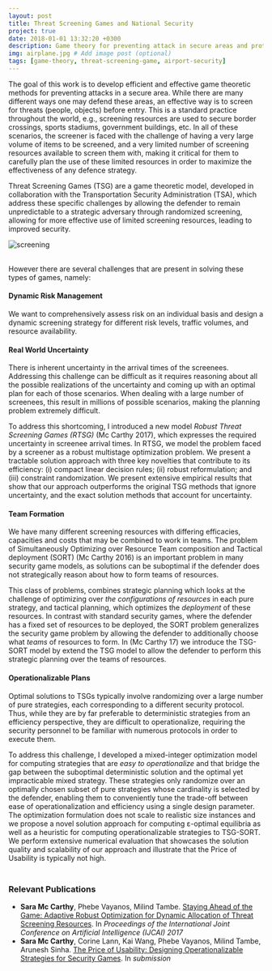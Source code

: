 ```yaml
---
layout: post
title: Threat Screening Games and National Security
project: true
date: 2018-01-01 13:32:20 +0300
description: Game theory for preventing attack in secure areas and protecting critical infrastructure. # Add post description (optional)
img: airplane.jpg # Add image post (optional)
tags: [game-theory, threat-screening-game, airport-security]
---
```


The goal of this work is to develop efficient and effective game theoretic methods for preventing attacks in a secure area. While there are many different ways one may defend these areas, an effective way is to screen for threats (people, objects) before entry. This is a standard practice throughout the world, e.g., screening resources are used to secure border crossings, sports stadiums, government buildings, etc. In all of these scenarios, the screener is faced with the challenge of having a very large volume of items to be screened, and a very limited number of screening resources available to screen them with, making it critical for them to carefully plan the use of these limited resources in order to maximize the effectiveness of any defence strategy.

Threat Screening Games (TSG) are a game theoretic model, developed in collaboration with the Transportation Security Administration (TSA), which address these specific challenges by allowing the defender to remain unpredictable to a strategic adversary through randomized screening, allowing for more effective use of limited screening resources, leading to improved security. 

![screening]({{site.baseurl}}/assets/img/security.png)
<br><br>

However there are several challenges that are present in solving these types of games, namely:<br>

<h4> Dynamic Risk Management </h4>  
We want to comprehensively assess risk on an individual basis and design a dynamic screening strategy for different risk levels, traffic volumes, and resource availability.

<h4> Real World Uncertainty </h4>    
There is inherent uncertainty in the arrival times of the screenees. Addressing this challenge can be difficult as it requires reasoning about all the possible realizations of the uncertainty and coming up with an optimal plan for each of those scenarios. When dealing with a large number of screenees, this result in millions of possible scenarios, making the planning problem extremely difficult.

To address this shortcoming, I introduced a new model <i>Robust Threat Screening Games (RTSG)</i> (Mc Carthy 2017), which expresses the required uncertainty in screenee arrival times. In RTSG, we model the problem faced by a screener as a robust multistage optimization problem. We present a tractable solution approach with three key novelties that contribute to its efficiency: (i) compact linear decision rules; (ii) robust reformulation; and (iii) constraint randomization. We present extensive empirical results that show that our approach outperforms the original TSG methods that ignore uncertainty, and the exact solution methods that account for uncertainty.

<h4> Team Formation </h4>  
We have many different screening resources with differing efficacies, capacities and costs that may be combined to work in teams. The problem of Simultaneously Optimizing over Resource Team composition and Tactical deployment (SORT) (Mc Carthy 2016) is an important problem in many security game models, as solutions can be suboptimal if the defender does not strategically reason about how to form teams of resources. 

This class of problems, combines strategic planning which looks at the challenge of optimizing over <i>the configurations of resources</i> in each pure strategy, and tactical planning, which optimizes the <i>deployment</i> of these resources. In contrast with standard security games, where the defender has a fixed set of resources to be deployed, the SORT problem generalizes the security game problem by allowing the defender to additionally choose what <i>teams</i> of resources to form. In (Mc Carthy 17) we introduce the TSG-SORT model by extend the TSG model to allow the defender to perform this strategic planning over the teams of resources.

<h4> Operationalizable Plans </h4>
Optimal solutions to TSGs typically involve randomizing over a large number of pure strategies, each corresponding to a different security protocol. Thus, while they are by far preferable to deterministic strategies from an efficiency perspective, they are difficult to operationalize, requiring the security personnel to be familiar with numerous protocols in order to execute them.

To address this challenge, I developed a mixed-integer optimization model for computing strategies that are <i>easy to operationalize</i> and that bridge the gap between the suboptimal deterministic solution and the optimal yet impracticable mixed strategy. These strategies only randomize over an optimally chosen subset of pure strategies whose cardinality is selected by the defender, enabling them to conveniently tune the trade-off between ease of operationalization and efficiency using a single design parameter. The optimization formulation does not scale to realistic size instances and we propose a novel solution approach for computing &epsilon;-optimal equilibria as well as a heuristic for computing operationalizable strategies to TSG-SORT. We perform extensive numerical evaluation that showcases the solution quality and scalability of our approach and illustrate that the Price of Usability is typically not high.


<h3><br>Relevant Publications<br></h3>

<ul>
<li><strong>Sara Mc Carthy</strong>, Phebe Vayanos, Milind Tambe. <a href="https://doi.org/10.24963/ijcai.2017/527" target="https://doi.org/10.24963/ijcai.2017/527">Staying Ahead of the Game: Adaptive Robust Optimization for Dynamic Allocation of Threat Screening Resources</a>. In <em> Proceedings of the International Joint Conference on Artificial Intelligence (IJCAI) 2017</em> 
</li> 
<li><strong>Sara Mc Carthy</strong>, Corine Lann, Kai Wang, Phebe Vayanos, Milind Tambe, Arunesh Sinha. <a href="" target="">The Price of Usability: Designing Operationalizable Strategies for Security Games</a>. In <em> submission </em> 
</li> 
</ul> 

